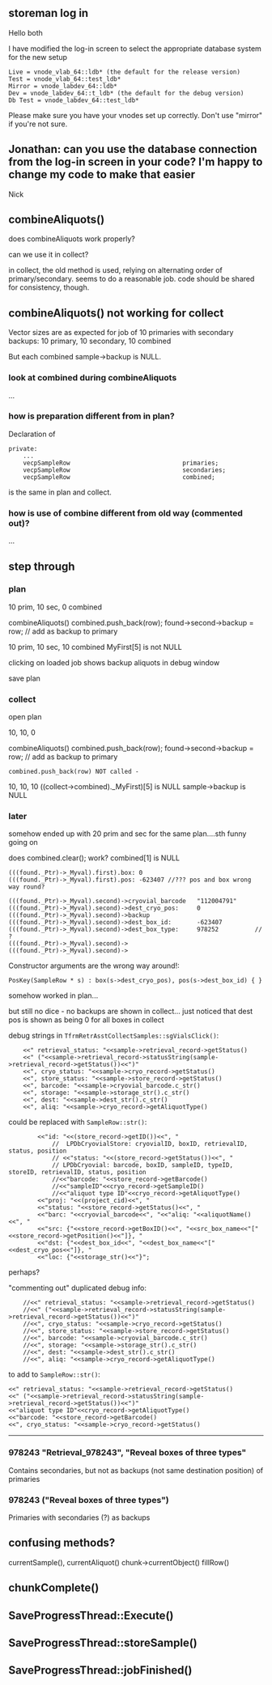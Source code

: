 ## storeman log in

Hello both 
 
I have modified the log-in screen to select the appropriate database system for the new setup 
 
    Live = vnode_vlab_64::ldb* (the default for the release version) 
    Test = vnode_vlab_64::test_ldb* 
    Mirror = vnode_labdev_64::ldb* 
    Dev = vnode_labdev_64::t_ldb* (the default for the debug version) 
    Db Test = vnode_labdev_64::test_ldb* 
 
Please make sure you have your vnodes set up correctly. Don't use "mirror" if you're not sure. 
 
Jonathan: can you use the database connection from the log-in screen in your code? I'm happy to change my code to make that easier 
-- 
Nick 

## combineAliquots()

does combineAliquots work properly?

can we use it in collect?

in collect, the old method is used, relying on alternating order of primary/secondary. seems to do a reasonable job. code should be shared for consistency, though.

## combineAliquots() not working for collect

Vector sizes are as expected for job of 10 primaries with secondary backups: 10 primary, 10 secondary, 10 combined

But each combined sample->backup is NULL.

### look at combined during combineAliquots

...

### how is preparation different from in plan?

Declaration of
    
    private:
        ...
        vecpSampleRow                               primaries;
        vecpSampleRow                               secondaries;
        vecpSampleRow                               combined;

is the same in plan and collect.

### how is use of combine different from old way (commented out)?

...

## step through

### plan

10 prim, 10 sec, 0 combined

combineAliquots()
    combined.push_back(row);
    found->second->backup = row; // add as backup to primary

10 prim, 10 sec, 10 combined
MyFirst[5] is not NULL

clicking on loaded job shows backup aliquots in debug window

save plan

### collect

open plan

10, 10, 0

combineAliquots()
    combined.push_back(row);
    found->second->backup = row; // add as backup to primary

    combined.push_back(row) NOT called - 

10, 10, 10
((collect->combined)._MyFirst)[5] is NULL
sample->backup is NULL

### later

somehow ended up with 20 prim and sec for the same plan....sth funny going on

does combined.clear(); work?
combined[1] is NULL

    (((found._Ptr)->_Myval).first).box: 0
    (((found._Ptr)->_Myval).first).pos: -623407 //??? pos and box wrong way round?

    (((found._Ptr)->_Myval).second)->cryovial_barcode   "112004791"
    (((found._Ptr)->_Myval).second)->dest_cryo_pos:     0
    (((found._Ptr)->_Myval).second)->backup
    (((found._Ptr)->_Myval).second)->dest_box_id:       -623407
    (((found._Ptr)->_Myval).second)->dest_box_type:     978252          // ?
    (((found._Ptr)->_Myval).second)->
    (((found._Ptr)->_Myval).second)->

Constructor arguments are the wrong way around!:

    PosKey(SampleRow * s) : box(s->dest_cryo_pos), pos(s->dest_box_id) { }

somehow worked in plan...

but still no dice - no backups are shown in collect...
just noticed that dest pos is shown as being 0 for all boxes in collect

debug strings in `TfrmRetrAsstCollectSamples::sgVialsClick()`:

        <<" retrieval_status: "<<sample->retrieval_record->getStatus()
        <<" ("<<sample->retrieval_record->statusString(sample->retrieval_record->getStatus())<<")"
        <<", cryo_status: "<<sample->cryo_record->getStatus()
        <<", store_status: "<<sample->store_record->getStatus()
        <<", barcode: "<<sample->cryovial_barcode.c_str()
        <<", storage: "<<sample->storage_str().c_str()
        <<", dest: "<<sample->dest_str().c_str()
        <<", aliq: "<<sample->cryo_record->getAliquotType()

could be replaced with `SampleRow::str()`:

            <<"id: "<<(store_record->getID())<<", " 
                //  LPDbCryovialStore: cryovialID, boxID, retrievalID, status, position
                // <<"status: "<<(store_record->getStatus())<<", " 
                // LPDbCryovial: barcode, boxID, sampleID, typeID, storeID, retrievalID, status, position 
                //<<"barcode: "<<store_record->getBarcode() 
                //<<"sampleID"<<cryo_record->getSampleID() 
                //<<"aliquot type ID"<<cryo_record->getAliquotType()
            <<"proj: "<<(project_cid)<<", "
            <<"status: "<<store_record->getStatus()<<", "
            <<"barc: "<<cryovial_barcode<<", "<<"aliq: "<<aliquotName()<<", "
            <<"src: {"<<store_record->getBoxID()<<", "<<src_box_name<<"["<<store_record->getPosition()<<"]}, "
            <<"dst: {"<<dest_box_id<<", "<<dest_box_name<<"["<<dest_cryo_pos<<"]}, "
            <<"loc: {"<<storage_str()<<"}";

perhaps?

"commenting out" duplicated debug info:

        //<<" retrieval_status: "<<sample->retrieval_record->getStatus()
        //<<" ("<<sample->retrieval_record->statusString(sample->retrieval_record->getStatus())<<")"
        //<<", cryo_status: "<<sample->cryo_record->getStatus()
        //<<", store_status: "<<sample->store_record->getStatus()
        //<<", barcode: "<<sample->cryovial_barcode.c_str()
        //<<", storage: "<<sample->storage_str().c_str()
        //<<", dest: "<<sample->dest_str().c_str()
        //<<", aliq: "<<sample->cryo_record->getAliquotType()

to add to `SampleRow::str()`:

    <<" retrieval_status: "<<sample->retrieval_record->getStatus()
    <<" ("<<sample->retrieval_record->statusString(sample->retrieval_record->getStatus())<<")"
    <<"aliquot type ID"<<cryo_record->getAliquotType()
    <<"barcode: "<<store_record->getBarcode()
    <<", cryo_status: "<<sample->cryo_record->getStatus()
 


---

###  978243 "Retrieval_978243", "Reveal boxes of three types"

Contains secondaries, but not as backups (not same destination position) of primaries

### 978243 ("Reveal boxes of three types")

Primaries with secondaries (?) as backups




## confusing methods?

currentSample(), 
currentAliquot()
chunk->currentObject()
fillRow()


## chunkComplete()

## SaveProgressThread::Execute()

## SaveProgressThread::storeSample()

## SaveProgressThread::jobFinished()

